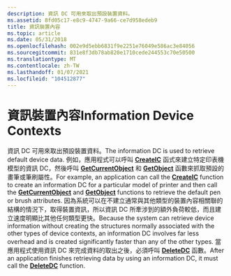 ```yaml
---
description: 資訊 DC 可用來取出預設裝置資料。
ms.assetid: 8fd05c17-e8c9-4747-9a66-ce7d958edeb9
title: 資訊裝置內容
ms.topic: article
ms.date: 05/31/2018
ms.openlocfilehash: 002e9d5ebb6831f9e2251e76049e586ac3e84056
ms.sourcegitcommit: 831e8f3db78ab820e1710cede244553c70e50500
ms.translationtype: MT
ms.contentlocale: zh-TW
ms.lasthandoff: 01/07/2021
ms.locfileid: "104512877"
---
```

# <a name="information-device-contexts"></a><span data-ttu-id="f97bb-103">資訊裝置內容</span><span class="sxs-lookup"><span data-stu-id="f97bb-103">Information Device Contexts</span></span>

<span data-ttu-id="f97bb-104">資訊 DC 可用來取出預設裝置資料。</span><span class="sxs-lookup"><span data-stu-id="f97bb-104">The information DC is used to retrieve default device data.</span></span> <span data-ttu-id="f97bb-105">例如，應用程式可以呼叫 [**CreateIC**](/windows/desktop/api/Wingdi/nf-wingdi-createica) 函式來建立特定印表機模型的資訊 DC，然後呼叫 [**GetCurrentObject**](/windows/desktop/api/Wingdi/nf-wingdi-getcurrentobject) 和 [**GetObject**](/windows/desktop/api/Wingdi/nf-wingdi-getobject) 函數來抓取預設的畫筆或筆刷屬性。</span><span class="sxs-lookup"><span data-stu-id="f97bb-105">For example, an application can call the [**CreateIC**](/windows/desktop/api/Wingdi/nf-wingdi-createica) function to create an information DC for a particular model of printer and then call the [**GetCurrentObject**](/windows/desktop/api/Wingdi/nf-wingdi-getcurrentobject) and [**GetObject**](/windows/desktop/api/Wingdi/nf-wingdi-getobject) functions to retrieve the default pen or brush attributes.</span></span> <span data-ttu-id="f97bb-106">因為系統可以在不建立通常與其他類型的裝置內容相關聯的結構的情況下，取得裝置資訊，所以資訊 DC 所牽涉到的額外負荷較低，而且建立速度明顯比其他任何類型更快。</span><span class="sxs-lookup"><span data-stu-id="f97bb-106">Because the system can retrieve device information without creating the structures normally associated with the other types of device contexts, an information DC involves far less overhead and is created significantly faster than any of the other types.</span></span> <span data-ttu-id="f97bb-107">當應用程式使用資訊 DC 來完成資料的取出之後，必須呼叫 [**DeleteDC**](/windows/desktop/api/Wingdi/nf-wingdi-deletedc) 函數。</span><span class="sxs-lookup"><span data-stu-id="f97bb-107">After an application finishes retrieving data by using an information DC, it must call the [**DeleteDC**](/windows/desktop/api/Wingdi/nf-wingdi-deletedc) function.</span></span>

 

 



